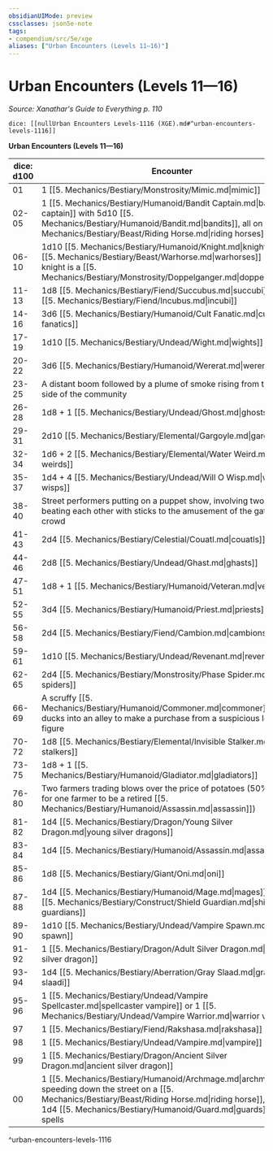 ```yaml
---
obsidianUIMode: preview
cssclasses: json5e-note
tags:
- compendium/src/5e/xge
aliases: ["Urban Encounters (Levels 11—16)"]
---
```

# Urban Encounters (Levels 11—16)
*Source: Xanathar's Guide to Everything p. 110* 

`dice: [[nullUrban Encounters Levels-1116 (XGE).md#^urban-encounters-levels-1116]]`

**Urban Encounters (Levels 11—16)**

| dice: d100 | Encounter |
|------------|-----------|
| 01 | 1 [[5. Mechanics/Bestiary/Monstrosity/Mimic.md\|mimic]] |
| 02-05 | 1 [[5. Mechanics/Bestiary/Humanoid/Bandit Captain.md\|bandit captain]] with 5d10 [[5. Mechanics/Bestiary/Humanoid/Bandit.md\|bandits]], all on [[5. Mechanics/Bestiary/Beast/Riding Horse.md\|riding horses]] |
| 06-10 | 1d10 [[5. Mechanics/Bestiary/Humanoid/Knight.md\|knights]] on [[5. Mechanics/Bestiary/Beast/Warhorse.md\|warhorses]] (one knight is a [[5. Mechanics/Bestiary/Monstrosity/Doppelganger.md\|doppelganger]]) |
| 11-13 | 1d8 [[5. Mechanics/Bestiary/Fiend/Succubus.md\|succubi]] or 1d8 [[5. Mechanics/Bestiary/Fiend/Incubus.md\|incubi]] |
| 14-16 | 3d6 [[5. Mechanics/Bestiary/Humanoid/Cult Fanatic.md\|cult fanatics]] |
| 17-19 | 1d10 [[5. Mechanics/Bestiary/Undead/Wight.md\|wights]] |
| 20-22 | 3d6 [[5. Mechanics/Bestiary/Humanoid/Wererat.md\|wererats]] |
| 23-25 | A distant boom followed by a plume of smoke rising from the other side of the community |
| 26-28 | 1d8 + 1 [[5. Mechanics/Bestiary/Undead/Ghost.md\|ghosts]] |
| 29-31 | 2d10 [[5. Mechanics/Bestiary/Elemental/Gargoyle.md\|gargoyles]] |
| 32-34 | 1d6 + 2 [[5. Mechanics/Bestiary/Elemental/Water Weird.md\|water weirds]] |
| 35-37 | 1d4 + 4 [[5. Mechanics/Bestiary/Undead/Will O Wisp.md\|will-o'-wisps]] |
| 38-40 | Street performers putting on a puppet show, involving two puppets beating each other with sticks to the amusement of the gathered crowd |
| 41-43 | 2d4 [[5. Mechanics/Bestiary/Celestial/Couatl.md\|couatls]] |
| 44-46 | 2d8 [[5. Mechanics/Bestiary/Undead/Ghast.md\|ghasts]] |
| 47-51 | 1d8 + 1 [[5. Mechanics/Bestiary/Humanoid/Veteran.md\|veterans]] |
| 52-55 | 3d4 [[5. Mechanics/Bestiary/Humanoid/Priest.md\|priests]] |
| 56-58 | 2d4 [[5. Mechanics/Bestiary/Fiend/Cambion.md\|cambions]] |
| 59-61 | 1d10 [[5. Mechanics/Bestiary/Undead/Revenant.md\|revenants]] |
| 62-65 | 2d4 [[5. Mechanics/Bestiary/Monstrosity/Phase Spider.md\|phase spiders]] |
| 66-69 | A scruffy [[5. Mechanics/Bestiary/Humanoid/Commoner.md\|commoner]] that ducks into an alley to make a purchase from a suspicious looking figure |
| 70-72 | 1d8 [[5. Mechanics/Bestiary/Elemental/Invisible Stalker.md\|invisible stalkers]] |
| 73-75 | 1d8 + 1 [[5. Mechanics/Bestiary/Humanoid/Gladiator.md\|gladiators]] |
| 76-80 | Two farmers trading blows over the price of potatoes (50% chance for one farmer to be a retired [[5. Mechanics/Bestiary/Humanoid/Assassin.md\|assassin]]) |
| 81-82 | 1d4 [[5. Mechanics/Bestiary/Dragon/Young Silver Dragon.md\|young silver dragons]] |
| 83-84 | 1d4 [[5. Mechanics/Bestiary/Humanoid/Assassin.md\|assassins]] |
| 85-86 | 1d8 [[5. Mechanics/Bestiary/Giant/Oni.md\|oni]] |
| 87-88 | 1d4 [[5. Mechanics/Bestiary/Humanoid/Mage.md\|mages]] with 1d4 [[5. Mechanics/Bestiary/Construct/Shield Guardian.md\|shield guardians]] |
| 89-90 | 1d10 [[5. Mechanics/Bestiary/Undead/Vampire Spawn.md\|vampire spawn]] |
| 91-92 | 1 [[5. Mechanics/Bestiary/Dragon/Adult Silver Dragon.md\|adult silver dragon]] |
| 93-94 | 1d4 [[5. Mechanics/Bestiary/Aberration/Gray Slaad.md\|gray slaadi]] |
| 95-96 | 1 [[5. Mechanics/Bestiary/Undead/Vampire Spellcaster.md\|spellcaster vampire]] or 1 [[5. Mechanics/Bestiary/Undead/Vampire Warrior.md\|warrior vampire]] |
| 97 | 1 [[5. Mechanics/Bestiary/Fiend/Rakshasa.md\|rakshasa]] |
| 98 | 1 [[5. Mechanics/Bestiary/Undead/Vampire.md\|vampire]] |
| 99 | 1 [[5. Mechanics/Bestiary/Dragon/Ancient Silver Dragon.md\|ancient silver dragon]] |
| 00 | 1 [[5. Mechanics/Bestiary/Humanoid/Archmage.md\|archmage]] speeding down the street on a [[5. Mechanics/Bestiary/Beast/Riding Horse.md\|riding horse]], blasting 1d4 [[5. Mechanics/Bestiary/Humanoid/Guard.md\|guards]] with spells |
^urban-encounters-levels-1116